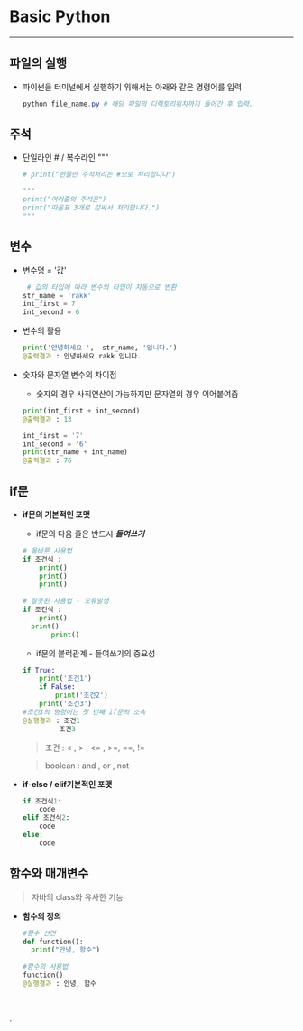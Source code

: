# Basic Python

------

## 파일의 실행

- 파이썬을 터미널에서 실행하기 위해서는 아래와 같은 명령어를 입력

  ```powershell
  python file_name.py # 해당 파일의 디렉토리위치까지 들어간 후 입력. 
  ```





## 주석

- 단일라인 # / 복수라인 """

  ```python
  # print("한줄만 주석처리는 #으로 처리합니다")

  """
  print("여러줄의 주석은")
  print("따옴표 3개로 감싸서 처리합니다.")
  """

  ```





## 변수

- 변수명 = '값'

  ```python
   # 값의 타입에 따라 변수의 타입이 자동으로 변환
  str_name = 'rakk'
  int_first = 7
  int_second = 6
  ```

- 변수의 활용

  ```python
  print('안녕하세요 ',  str_name, '입니다.')
  @출력결과 : 안녕하세요 rakk 입니다.
  ```

- 숫자와 문자열 변수의 차이점

  - 숫자의 경우 사칙연산이 가능하지만 문자열의 경우 이어붙여줌

  ```python
  print(int_first + int_second)
  @출력결과 : 13

  int_first = '7'
  int_second = '6'
  print(str_name + int_name)
  @출력결과 : 76
  ```





## if문

- **if문의 기본적인 포맷** 

  - if문의 다음 줄은 반드시 ***들여쓰기***

  ```python
  # 올바른 사용법
  if 조건식 :
      print()
      print()
      print()
      
  # 잘못된 사용법 - 오류발생
  if 조건식 :
      print()
    print()
         print()
  ```

  - if문의 블럭관계 - 들여쓰기의 중요성

  ```python
  if True:
      print('조건1')
      if False:
          print('조건2')
      print('조건3')
  #조건3의 명령어는 첫 번째 if문의 소속
  @실행결과 : 조건1
      	   조건3
  ```

  > 조건 :  < , > , <= , >=, ==, !=

  > boolean : and , or , not 

- **if-else / elif기본적인 포맷**

  ```python
  if 조건식1:   
      code
  elif 조건식2:   
      code
  else:   
      code
  ```





## 함수와 매개변수

> 자바의 class와 유사한 기능

- **함수의 정의**

  ```python
  #함수 선언
  def function():
  	print("안녕, 함수")
      
  #함수의 사용법
  function()
  @실행결과 : 안녕, 함수
  ```

  ​

.